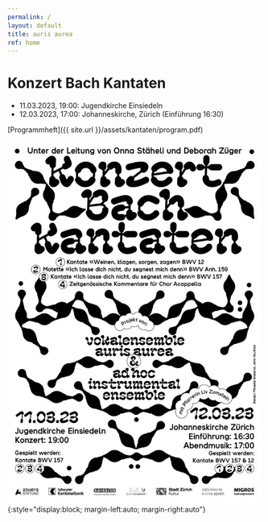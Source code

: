 ```yaml
---
permalink: /
layout: default
title: auris aurea
ref: home
---
```


# Konzert Bach Kantaten

- 11.03.2023, 19:00: Jugendkirche Einsiedeln
- 12.03.2023, 17:00: Johanneskirche, Zürich (Einführung 16:30)

[Programmheft]({{ site.url }}/assets/kantaten/program.pdf)

![Kantaten](assets/kantaten/flyer.jpg){:style="display:block; margin-left:auto; margin-right:auto"}